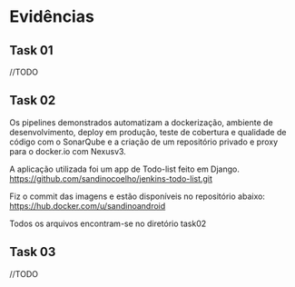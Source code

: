 # Evidências

## Task 01

//TODO

## Task 02

Os pipelines demonstrados automatizam a dockerização, ambiente de desenvolvimento, deploy em produção, teste de cobertura e qualidade de código com o SonarQube e a criação de um repositório privado e proxy para o docker.io com Nexusv3.

A aplicação utilizada foi um app de Todo-list feito em Django.
https://github.com/sandinocoelho/jenkins-todo-list.git


Fiz o commit das imagens e estão disponíveis no repositório abaixo:
https://hub.docker.com/u/sandinoandroid

Todos os arquivos encontram-se no diretório task02


## Task 03
//TODO
